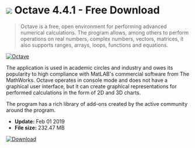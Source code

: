 # ![](https://cdn.softexe.net/static/icon/4/octave-9178.png) Octave 4.4.1 - Free Download

> Octave is a free, open environment for performing advanced numerical calculations. The program allows, among others to perform operations on real numbers, complex numbers, vectors, matrices, it also supports ranges, arrays, loops, functions and equations.

[![Octave](https://gallery.dpcdn.pl/imgc/Tools/489/g_-_420x350_1.5_-_x20150913234217_0.png)](https://softexe.net/win/education-science/maths/octave:apgh.html)

The application is used in academic circles and industry and owes its popularity to high compliance with MatLAB's commercial software from The MathWorks. Octave operates in console mode and does not have a graphical user interface, but it can create graphical representations for performed calculations in the form of 2D and 3D charts.
 
 The program has a rich library of add-ons created by the active community around the program.


- **Update:** Feb 01 2019
- **File size:** 232.47 MB

[![Download](https://cdn.softexe.net/static/img/download.png)](https://softexe.net/win/education-science/maths/octave:apgh.html)

